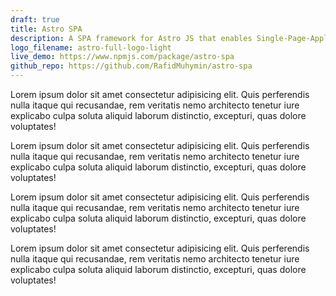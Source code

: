 ```yaml
---
draft: true
title: Astro SPA
description: A SPA framework for Astro JS that enables Single-Page-Application like navigation in a website built using Astro.
logo_filename: astro-full-logo-light
live_demo: https://www.npmjs.com/package/astro-spa
github_repo: https://github.com/RafidMuhymin/astro-spa
---
```


Lorem ipsum dolor sit amet consectetur adipisicing elit. Quis perferendis nulla itaque qui recusandae, rem veritatis nemo architecto tenetur iure explicabo culpa soluta aliquid laborum distinctio, excepturi, quas dolore voluptates!

Lorem ipsum dolor sit amet consectetur adipisicing elit. Quis perferendis nulla itaque qui recusandae, rem veritatis nemo architecto tenetur iure explicabo culpa soluta aliquid laborum distinctio, excepturi, quas dolore voluptates!

Lorem ipsum dolor sit amet consectetur adipisicing elit. Quis perferendis nulla itaque qui recusandae, rem veritatis nemo architecto tenetur iure explicabo culpa soluta aliquid laborum distinctio, excepturi, quas dolore voluptates!

Lorem ipsum dolor sit amet consectetur adipisicing elit. Quis perferendis nulla itaque qui recusandae, rem veritatis nemo architecto tenetur iure explicabo culpa soluta aliquid laborum distinctio, excepturi, quas dolore voluptates!
